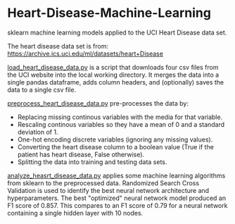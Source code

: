 # Heart-Disease-Machine-Learning
sklearn machine learning models applied to the UCI Heart Disease data set.
  
The heart disease data set is from: https://archive.ics.uci.edu/ml/datasets/heart+Disease
  
[load_heart_disease_data.py](https://github.com/SpiroGanas/Heart-Disease-Machine-Learning/blob/master/load_heart_disease_data.py) is a script that downloads four csv files from the UCI website into the local working directory.  It merges the data into a single pandas dataframe, adds column headers, and (optionally) saves the data to a single csv file.
  
[preprocess_heart_disease_data.py](https://github.com/SpiroGanas/Heart-Disease-Machine-Learning/blob/master/preprocess_heart_disease_data.py) pre-processes the data by:
* Replacing missing continous variables with the media for that variable.
* Rescaling continous variables so they have a mean of 0 and a standard deviation of 1.
* One-hot encoding discrete variables (ignoring any missing values).
* Converting the heart disease column to a boolean value (True if the patient has heart disease, False otherwise).
* Splitting the data into training and testing data sets.
  
[analyze_heasrt_disease_data.py](https://github.com/SpiroGanas/Heart-Disease-Machine-Learning/blob/master/analyze_heart_disease_data.py) applies some machine learning algorithms from sklearn to the preprocessed data. Randomized Search Cross Validation is used to identify the best neural network architecture and hyperparameters.  The best "optimized" neural network model produced an F1 score of 0.857.  This compares to an F1 score of 0.79 for a neural network containing a single hidden layer with 10 nodes.
   
